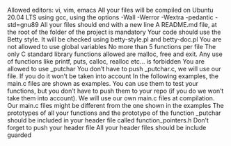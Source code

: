 Allowed editors: vi, vim, emacs
All your files will be compiled on Ubuntu 20.04 LTS using gcc, using the options -Wall -Werror -Wextra -pedantic -std=gnu89
All your files should end with a new line
A README.md file, at the root of the folder of the project is mandatory
Your code should use the Betty style. It will be checked using betty-style.pl and betty-doc.pl
You are not allowed to use global variables
No more than 5 functions per file
The only C standard library functions allowed are malloc, free and exit. Any use of functions like printf, puts, calloc, realloc etc… is forbidden
You are allowed to use _putchar
You don’t have to push _putchar.c, we will use our file. If you do it won’t be taken into account
In the following examples, the main.c files are
shown as examples. You can use them to test your
functions, but you don’t have to push them to your repo 
(if you do we won’t take them into account). We will use our own main.c files at compilation. Our main.c files might be different from the one shown in the examples
The prototypes of all your functions and the
prototype of the function _putchar should be included
in your header file called function_pointers.h
Don’t forget to push your header file
All your header files should be include guarded
